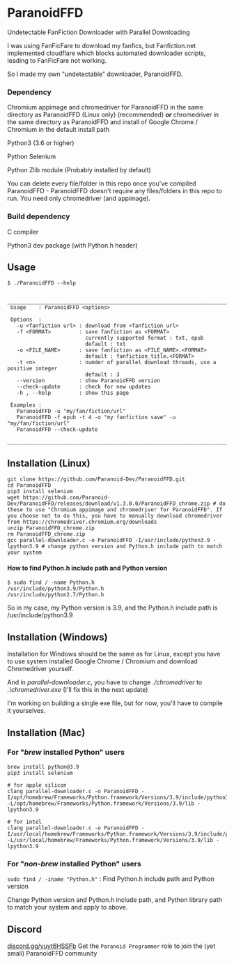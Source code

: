 # ParanoidFFD
Undetectable FanFiction Downloader with Parallel Downloading

I was using FanFicFare to download my fanfics, but Fanfiction.net implemented cloudflare which blocks automated downloader scripts, leading to FanFicFare not working. 

So I made my own "undetectable" downloader, ParanoidFFD.

### Dependency
Chromium appimage and chromedriver for ParanoidFFD in the same directory as ParanoidFFD (Linux only) (recommended) _**or**_ chromedriver in the same directory as ParanoidFFD and install of Google Chrome / Chromium in the default install path

Python3 (3.6 or higher)

Python Selenium

Python Zlib module (Probably installed by default)

You can delete every file/folder in this repo once you've compiled ParanoidFFD - ParanoidFFD doesn't require any files/folders in this repo to run. You need only chromedriver (and appimage). 
### Build dependency
C compiler

Python3 dev package (with Python.h header)
## Usage
```
$ ./ParanoidFFD --help
                                                                                          
 ________________________________________________________________________________________
 Usage    : ParanoidFFD <options>                                                         
                                                                                          
 Options  :                                                                               
   -u <fanfiction url> : download from <fanfiction url>                                   
   -f <FORMAT>         : save fanfiction as <FORMAT>                                      
                         currently supported format : txt, epub                           
                         default : txt                                                    
   -o <FILE_NAME>      : save fanfiction as <FILE_NAME>.<FORMAT>                          
                         default : fanfiction_title.<FORMAT>                              
   -t <n>              : numder of parallel download threads, use a positive integer      
                         default : 3                                                      
   --version           : show ParanoidFFD version                                         
   --check-update      : check for new updates                                            
   -h , --help         : show this page                                                   
                                                                                          
 Examples :                                                                               
   ParanoidFFD -u "my/fan/fiction/url"                                                    
   ParanoidFFD -f epub -t 4 -o "my fanfiction save" -u "my/fan/fiction/url"               
   ParanoidFFD --check-update                                                             
 ________________________________________________________________________________________
 ```
## Installation (Linux)
```
git clone https://github.com/Paranoid-Dev/ParanoidFFD.git
cd ParanoidFFD
pip3 install selenium
wget https://github.com/Paranoid-Dev/ParanoidFFD/releases/download/v1.3.0.0/ParanoidFFD_chrome.zip # do these to use "Chromium appimage and chromedriver for ParanoidFFD". If you choose not to do this, you have to manually download chromedriver from https://chromedriver.chromium.org/downloads
unzip ParanoidFFD_chrome.zip
rm ParanoidFFD_chrome.zip
gcc parallel-downloader.c -o ParanoidFFD -I/usr/include/python3.9 -lpython3.9 # change python version and Python.h include path to match your system
```
#### How to find Python.h include path and Python version
```
$ sudo find / -name Python.h
/usr/include/python3.9/Python.h
/usr/include/python2.7/Python.h
```
So in my case, my Python version is 3.9, and the Python.h include path is /usr/include/python3.9
## Installation (Windows)
Installation for Windows should be the same as for Linux, except you have to use system installed Google Chrome / Chromium and download Chromedriver yourself.

And in *parallel-downloader.c*, you have to change *./chromedriver* to *.\chromedriver.exe* (I'll fix this in the next update)

I'm working on building a single exe file, but for now, you'll have to compile it yourselves. 
## Installation (Mac)
### For "*brew* installed Python" users
```
brew install python@3.9
pip3 install selenium

# for apple silicon
clang parallel-downloader.c -o ParanoidFFD -I/opt/homebrew/Frameworks/Python.framework/Versions/3.9/include/python3.9 -L/opt/homebrew/Frameworks/Python.framework/Versions/3.9/lib -lpython3.9

# for intel
clang parallel-downloader.c -o ParanoidFFD -I/usr/local/homebrew/Frameworks/Python.framework/Versions/3.9/include/python3.9 -L/usr/local/homebrew/Frameworks/Python.framework/Versions/3.9/lib -lpython3.9
```

### For "*non-brew* installed Python" users
`sudo find / -iname "Python.h"` : Find Python.h include path and Python version

Change Python version and Python.h include path, and Python library path to match your system and apply to above.
## Discord
[discord.gg/vuyt6HSSFb](https://discord.gg/vuyt6HSSFb)
Get the `Paranoid Programmer` role to join the (yet small) ParanoidFFD community